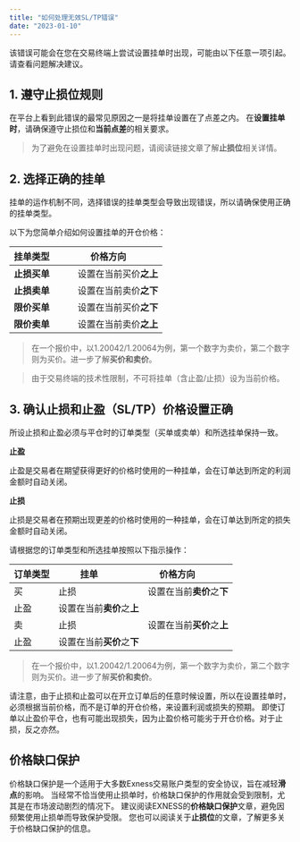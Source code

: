 ```yaml
---
title: "如何处理无效SL/TP错误"
date: "2023-01-10"
---
```


该错误可能会在您在交易终端上尝试设置挂单时出现，可能由以下任意一项引起。 请查看问题解决建议。

## **1. 遵守止损位规则**

在平台上看到此错误的最常见原因之一是将挂单设置在了点差之内。 在**设置挂单时**，请确保遵守止损位和**当前点差**的相关要求。

> 为了避免在设置挂单时出现问题，请阅读链接文章了解**止损位**相关详情。

## **2. 选择正确的挂单**

挂单的运作机制不同，选择错误的挂单类型会导致出现错误，所以请确保使用正确的挂单类型。

以下为您简单介绍如何设置挂单的开仓价格：

| 挂单类型         | 价格方向         |
| --- | --- |
| **止损买单** | 设置在当前买价**之上** |
| **止损卖单** | 设置在当前卖价**之下** |
| **限价买单** | 设置在当前买价**之下** |
| **限价卖单** | 设置在当前卖价**之上** |

> 在一个报价中，以1.20042/1.20064为例，第一个数字为卖价，第二个数字则为买价。进一步了解**买价和卖价**。

> 由于交易终端的技术性限制，不可将挂单（含止盈/止损）设为当前价格。

## **3. 确认止损和止盈（SL/TP）价格设置正确**

所设止损和止盈必须与平仓时的订单类型（买单或卖单）和所选挂单保持一致。

**止盈**

止盈是交易者在期望获得更好的价格时使用的一种挂单，会在订单达到所定的利润金额时自动关闭。

**止损**

止损是交易者在预期出现更差的价格时使用的一种挂单，会在订单达到所定的损失金额时自动关闭。

请根据您的订单类型和所选挂单按照以下指示操作：

| 订单类型 | 挂单         | 价格方向          |
| --- | --- | --- |
| 买 | 止损 | 设置在当前**卖价**之**下** |
| 止盈 | 设置在当前**卖价**之**上** |
| 卖 | 止损 | 设置在当前**买价**之**上** |
| 止盈 | 设置在当前**买价**之**下** |

> 在一个报价中，以1.20042/1.20064为例，第一个数字为卖价，第二个数字则为买价。进一步了解**买价和卖价**。

请注意，由于止损和止盈可以在开立订单后的任意时候设置，所以在设置挂单时，必须根据当前价格，而不是订单的开仓价格，来设置利润或损失的预期。 即使订单以止盈价平仓，也有可能出现损失，因为止盈价格可能劣于开仓价格。对于止损，反之亦然。

## **价格缺口保护**

价格缺口保护是一个适用于大多数Exness交易账户类型的安全协议，旨在减轻**滑点**的影响。 当经常不恰当使用止损单时，价格缺口保护的作用就会受到限制，尤其是在市场波动剧烈的情况下。 建议阅读EXNESS的**价格缺口保护**文章，避免因频繁使用止损单而导致保护受限。 您也可以阅读关于**止损位**的文章，了解更多关于价格缺口保护的信息。

